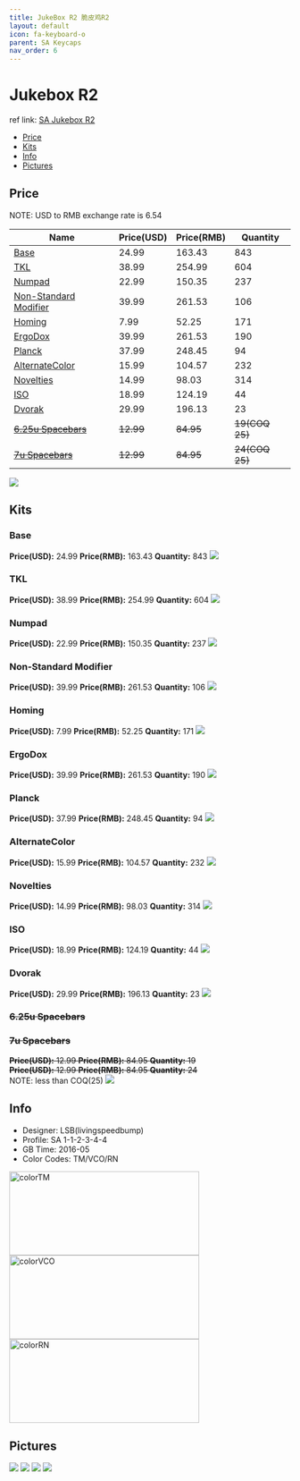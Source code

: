 ```yaml
---
title: JukeBox R2 脆皮鸡R2
layout: default
icon: fa-keyboard-o
parent: SA Keycaps
nav_order: 6
---
```


# Jukebox R2

ref link: [SA Jukebox R2](https://www.massdrop.com/buy/jukebox-sa-keyset)

* [Price](#price)
* [Kits](#kits)
* [Info](#info)
* [Pictures](#pictures)

## Price

NOTE: USD to RMB exchange rate is 6.54

| Name          | Price(USD)    | Price(RMB)  | Quantity |
| ------------- | ------------- | ----------- | -------- |
|[Base](#base)|24.99|163.43|843|
|[TKL](#tkl)|38.99|254.99|604|
|[Numpad](#numpad)|22.99|150.35|237|
|[Non-Standard Modifier](#non-stardard-modifier)|39.99|261.53|106|
|[Homing](#homing)|7.99|52.25|171|
|[ErgoDox](#ergodox)|39.99|261.53|190|
|[Planck](#planck)|37.99|248.45|94|
|[AlternateColor](#alternatecolor)|15.99|104.57|232|
|[Novelties](#novelties)|14.99|98.03|314|
|[ISO](#iso)|18.99|124.19|44|
|[Dvorak](#dvorak)|29.99|196.13|23|
|~~[6.25u Spacebars](#6.25u-spacebars)~~|~~12.99~~|~~84.95~~|~~19(COQ 25)~~|
|~~[7u Spacebars](#7u-spacebars)~~|~~12.99~~|~~84.95~~|~~24(COQ 25)~~|

<img src="{{ 'assets/images/sa-keycaps/jukeboxr2/price.jpg' | relative_url }}" atl="price" class="image featured">

## Kits
### Base
**Price(USD):** 24.99    **Price(RMB):** 163.43    **Quantity:** 843
<img src="{{ 'assets/images/sa-keycaps/jukeboxr2/kits_pics/base.jpg' | relative_url }}" atl="Base" class="image featured">

### TKL
**Price(USD):** 38.99    **Price(RMB):** 254.99    **Quantity:** 604
<img src="{{ 'assets/images/sa-keycaps/jukeboxr2/kits_pics/tkl.jpg' | relative_url }}" atl="TKL" class="image featured">

### Numpad
**Price(USD):** 22.99    **Price(RMB):** 150.35    **Quantity:** 237
<img src="{{ 'assets/images/sa-keycaps/jukeboxr2/kits_pics/numpad.jpg' | relative_url }}" atl="Numpad" class="image featured">

### Non-Standard Modifier
**Price(USD):** 39.99    **Price(RMB):** 261.53    **Quantity:** 106
<img src="{{ 'assets/images/sa-keycaps/jukeboxr2/kits_pics/nonstandardmodifier.jpg' | relative_url }}" atl="Non-Standard Modifier" class="image featured">

### Homing
**Price(USD):** 7.99    **Price(RMB):** 52.25    **Quantity:** 171
<img src="{{ 'assets/images/sa-keycaps/jukeboxr2/kits_pics/homing.jpg' | relative_url }}" atl="Homing" class="image featured">

### ErgoDox
**Price(USD):** 39.99    **Price(RMB):** 261.53    **Quantity:** 190
<img src="{{ 'assets/images/sa-keycaps/jukeboxr2/kits_pics/ergodox.jpg' | relative_url }}" atl="ErgoDox" class="image featured">

### Planck
**Price(USD):** 37.99    **Price(RMB):** 248.45    **Quantity:** 94
<img src="{{ 'assets/images/sa-keycaps/jukeboxr2/kits_pics/planck.jpg' | relative_url }}" atl="Planck" class="image featured">

### AlternateColor
**Price(USD):** 15.99    **Price(RMB):** 104.57    **Quantity:** 232
<img src="{{ 'assets/images/sa-keycaps/jukeboxr2/kits_pics/alternatecolor.jpg' | relative_url }}" atl="AlternateColor" class="image featured">

### Novelties
**Price(USD):** 14.99    **Price(RMB):** 98.03    **Quantity:** 314
<img src="{{ 'assets/images/sa-keycaps/jukeboxr2/kits_pics/novelties.jpg' | relative_url }}" atl="Novelties" class="image featured">

### ISO
**Price(USD):** 18.99    **Price(RMB):** 124.19    **Quantity:** 44
<img src="{{ 'assets/images/sa-keycaps/jukeboxr2/kits_pics/iso.jpg' | relative_url }}" atl="ISO" class="image featured">

### Dvorak
**Price(USD):** 29.99    **Price(RMB):** 196.13    **Quantity:** 23
<img src="{{ 'assets/images/sa-keycaps/jukeboxr2/kits_pics/dvorak.jpg' | relative_url }}" atl="Dvorak" class="image featured">

### ~~6.25u Spacebars~~
### ~~7u Spacebars~~
~~**Price(USD):** 12.99    **Price(RMB):** 84.95    **Quantity:** 19~~    
~~**Price(USD):** 12.99    **Price(RMB):** 84.95    **Quantity:** 24~~  
NOTE: less than COQ(25)
<img src="{{ 'assets/images/sa-keycaps/jukeboxr2/kits_pics/spacebar.jpg' | relative_url }}" atl="Spacebars" class="image featured">

## Info
* Designer: LSB(livingspeedbump)
* Profile: SA 1-1-2-3-4-4
* GB Time: 2016-05
* Color Codes: TM/VCO/RN  
<img src="{{ 'assets/images/sa-keycaps/SP_ColorCodes/abs/SP_Abs_ColorCodes_TM.png' | relative_url }}" alt="colorTM" height="150" width="340">
<img src="{{ 'assets/images/sa-keycaps/SP_ColorCodes/abs/SP_Abs_ColorCodes_VCO.png' | relative_url }}" alt="colorVCO" height="150" width="340">
<img src="{{ 'assets/images/sa-keycaps/SP_ColorCodes/abs/SP_Abs_ColorCodes_RN.png' | relative_url }}" alt="colorRN" height="150" width="340">

## Pictures
<img src="{{ 'assets/images/sa-keycaps/jukeboxr2/rendering_pics/MD-18515_20160510105643_c05c5437922477ab.jpg' | relative_url }}" atl="MD-18515_20160510105643_c05c5437922477ab.jpg" class="image featured">
<img src="{{ 'assets/images/sa-keycaps/jukeboxr2/rendering_pics/MD-8571_20151104114737_df99f01ec2d306ca.jpg' | relative_url }}" atl="MD-8571_20151104114737_df99f01ec2d306ca.jpg" class="image featured">
<img src="{{ 'assets/images/sa-keycaps/jukeboxr2/rendering_pics/MD-8571_20151104114738_79d6ea25ad8047f8.jpg' | relative_url }}" atl="MD-8571_20151104114738_79d6ea25ad8047f8.jpg" class="image featured">
<img src="{{ 'assets/images/sa-keycaps/jukeboxr2/rendering_pics/MD-8571_20151104114840_16ec57305d0fa4ac.jpg' | relative_url }}" atl="MD-8571_20151104114840_16ec57305d0fa4ac.jpg" class="image featured">
